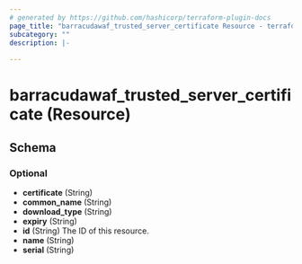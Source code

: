 ```yaml
---
# generated by https://github.com/hashicorp/terraform-plugin-docs
page_title: "barracudawaf_trusted_server_certificate Resource - terraform-provider-barracudawaf"
subcategory: ""
description: |-
  
---
```


# barracudawaf_trusted_server_certificate (Resource)





<!-- schema generated by tfplugindocs -->
## Schema

### Optional

- **certificate** (String)
- **common_name** (String)
- **download_type** (String)
- **expiry** (String)
- **id** (String) The ID of this resource.
- **name** (String)
- **serial** (String)


